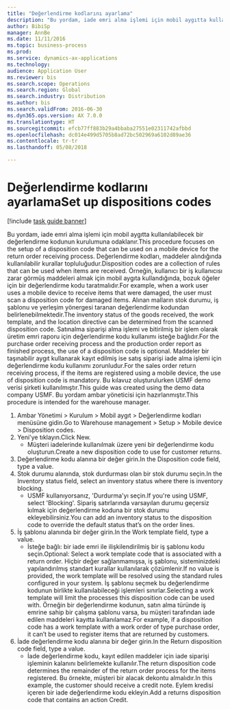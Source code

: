 ```yaml
--- 
title: "Değerlendirme kodlarını ayarlama"
description: "Bu yordam, iade emri alma işlemi için mobil aygıtta kullanılabilecek bir değerlendirme kodunun kurulumuna odaklanır."
author: BibiSp
manager: AnnBe
ms.date: 11/11/2016
ms.topic: business-process
ms.prod: 
ms.service: dynamics-ax-applications
ms.technology: 
audience: Application User
ms.reviewer: bis
ms.search.scope: Operations
ms.search.region: Global
ms.search.industry: Distribution
ms.author: bis
ms.search.validFrom: 2016-06-30
ms.dyn365.ops.version: AX 7.0.0
ms.translationtype: HT
ms.sourcegitcommit: efcb77ff883b29a4bbaba27551e02311742afbbd
ms.openlocfilehash: dc014e499d5705b8ad72bc502969a6102d89ae36
ms.contentlocale: tr-tr
ms.lasthandoff: 05/08/2018

---
```

# <a name="set-up-dispositions-codes"></a><span data-ttu-id="4b16b-103">Değerlendirme kodlarını ayarlama</span><span class="sxs-lookup"><span data-stu-id="4b16b-103">Set up dispositions codes</span></span>

[!include [task guide banner](../../includes/task-guide-banner.md)]

<span data-ttu-id="4b16b-104">Bu yordam, iade emri alma işlemi için mobil aygıtta kullanılabilecek bir değerlendirme kodunun kurulumuna odaklanır.</span><span class="sxs-lookup"><span data-stu-id="4b16b-104">This procedure focuses on the setup of a disposition code that can be used on a mobile device for the return order receiving process.</span></span> <span data-ttu-id="4b16b-105">Değerlendirme kodları, maddeler alındığında kullanılabilir kurallar topluluğudur.</span><span class="sxs-lookup"><span data-stu-id="4b16b-105">Disposition codes are a collection of rules that can be used when items are received.</span></span> <span data-ttu-id="4b16b-106">Örneğin, kullanıcı bir iş kullanıcısı zarar görmüş maddeleri almak için mobil aygıta kullandığında, bozuk öğeler için bir değerlendirme kodu taratmalıdır.</span><span class="sxs-lookup"><span data-stu-id="4b16b-106">For example, when a work user uses a mobile device to receive items that were damaged, the user must scan a disposition code for damaged items.</span></span> <span data-ttu-id="4b16b-107">Alınan malların stok durumu, iş şablonu ve yerleşim yönergesi taranan değerlendirme kodundan belirlenebilmektedir.</span><span class="sxs-lookup"><span data-stu-id="4b16b-107">The inventory status of the goods received, the work template, and the location directive can be determined from the scanned disposition code.</span></span> <span data-ttu-id="4b16b-108">Satınalma siparişi alma işlemi ve bitirilmiş bir işlem olarak üretim emri raporu için değerlendirme kodu kullanımı isteğe bağlıdır.</span><span class="sxs-lookup"><span data-stu-id="4b16b-108">For the purchase order receiving process and the production order report as finished process, the use of a disposition code is optional.</span></span> <span data-ttu-id="4b16b-109">Maddeler bir taşınabilir aygıt kullanarak kayıt edilmiş ise satış siparişi iade alma işlemi için değerlendirme kodu kullanımı zorunludur.</span><span class="sxs-lookup"><span data-stu-id="4b16b-109">For the sales order return receiving process, if the items are registered using a mobile device, the use of disposition code is mandatory.</span></span>  <span data-ttu-id="4b16b-110">Bu kılavuz oluşturulurken USMF demo verisi şirketi kullanılmıştır.</span><span class="sxs-lookup"><span data-stu-id="4b16b-110">This guide was created using the demo data company USMF.</span></span> <span data-ttu-id="4b16b-111">Bu yordam ambar yöneticisi için hazırlanmıştır.</span><span class="sxs-lookup"><span data-stu-id="4b16b-111">This procedure is intended for the warehouse manager.</span></span> 

1. <span data-ttu-id="4b16b-112">Ambar Yönetimi > Kurulum > Mobil aygıt > Değerlendirme kodları menüsüne gidin.</span><span class="sxs-lookup"><span data-stu-id="4b16b-112">Go to Warehouse management > Setup > Mobile device > Disposition codes.</span></span>
2. <span data-ttu-id="4b16b-113">Yeni'ye tıklayın.</span><span class="sxs-lookup"><span data-stu-id="4b16b-113">Click New.</span></span>
    * <span data-ttu-id="4b16b-114">Müşteri iadelerinde kullanılmak üzere yeni bir değerlendirme kodu oluşturun.</span><span class="sxs-lookup"><span data-stu-id="4b16b-114">Create a new disposition code to use for customer returns.</span></span>  
3. <span data-ttu-id="4b16b-115">Değerlendirme kodu alanına bir değer girin.</span><span class="sxs-lookup"><span data-stu-id="4b16b-115">In the Disposition code field, type a value.</span></span>
4. <span data-ttu-id="4b16b-116">Stok durumu alanında, stok durdurması olan bir stok durumu seçin.</span><span class="sxs-lookup"><span data-stu-id="4b16b-116">In the Inventory status field, select an inventory status where there is inventory blocking.</span></span>
    * <span data-ttu-id="4b16b-117">USMF kullanıyorsanız, 'Durdurma'yı seçin.</span><span class="sxs-lookup"><span data-stu-id="4b16b-117">If you're using USMF, select 'Blocking'.</span></span> <span data-ttu-id="4b16b-118">Sipariş satırlarında varsayılan durumu geçersiz kılmak için değerlendirme koduna bir stok durumu ekleyebilirsiniz.</span><span class="sxs-lookup"><span data-stu-id="4b16b-118">You can add an inventory status to the disposition code to override the default status that’s on the order lines.</span></span>  
5. <span data-ttu-id="4b16b-119">İş şablonu alanında bir değer girin.</span><span class="sxs-lookup"><span data-stu-id="4b16b-119">In the Work template field, type a value.</span></span>
    * <span data-ttu-id="4b16b-120">İsteğe bağlı: bir iade emri ile ilişkilendirilmiş bir iş şablonu kodu seçin.</span><span class="sxs-lookup"><span data-stu-id="4b16b-120">Optional: Select a work template code that is associated with a return order.</span></span> <span data-ttu-id="4b16b-121">Hiçbir değer sağlanmamışsa, iş şablonu, sisteminizdeki yapılandırılmış standart kurallar kullanılarak çözümlenir.</span><span class="sxs-lookup"><span data-stu-id="4b16b-121">If no value is provided, the work template will be resolved using the standard rules configured in your system.</span></span> <span data-ttu-id="4b16b-122">İş şablonu seçmek bu değerlendirme kodunun birlikte kullanılabileceği işlemleri sınırlar.</span><span class="sxs-lookup"><span data-stu-id="4b16b-122">Selecting a work template will limit the processes this disposition code can be used with.</span></span> <span data-ttu-id="4b16b-123">Örneğin bir değerlendirme kodunun, satın alma türünde iş emrine sahip bir çalışma şablonu varsa, bu müşteri tarafından iade edilen maddeleri kayıtta kullanılamaz.</span><span class="sxs-lookup"><span data-stu-id="4b16b-123">For example, if a disposition code has a work template with a work order of type purchase order, it can’t be used to register items that are returned by customers.</span></span>  
6. <span data-ttu-id="4b16b-124">İade değerlendirme kodu alanına bir değer girin.</span><span class="sxs-lookup"><span data-stu-id="4b16b-124">In the Return disposition code field, type a value.</span></span>
    * <span data-ttu-id="4b16b-125">İade değerlendirme kodu, kayıt edilen maddeler için iade siparişi işleminin kalanını belirlemekte kullanılır.</span><span class="sxs-lookup"><span data-stu-id="4b16b-125">The return disposition code determines the remainder of the return order process for the items registered.</span></span> <span data-ttu-id="4b16b-126">Bu örnekte, müşteri bir alacak dekontu almalıdır.</span><span class="sxs-lookup"><span data-stu-id="4b16b-126">In this example, the customer should receive a credit note.</span></span> <span data-ttu-id="4b16b-127">Eylem kredisi içeren bir iade değerlendirme kodu ekleyin.</span><span class="sxs-lookup"><span data-stu-id="4b16b-127">Add a returns disposition code that contains an action Credit.</span></span>  


